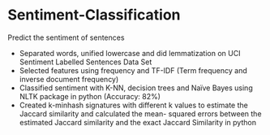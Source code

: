 # Sentiment-Classification
Predict the sentiment of sentences <br>
- Separated words, unified lowercase and did lemmatization on UCI Sentiment Labelled Sentences Data Set <br>
- Selected features using frequency and TF-IDF (Term frequency and inverse document frequency) <br>
- Classified sentiment with K-NN, decision trees and Naïve Bayes using NLTK package in python (Accuracy: 82%) <br>
- Created k-minhash signatures with different k values to estimate the Jaccard similarity and calculated the mean-
squared errors between the estimated Jaccard similarity and the exact Jaccard Similarity in python <br>
